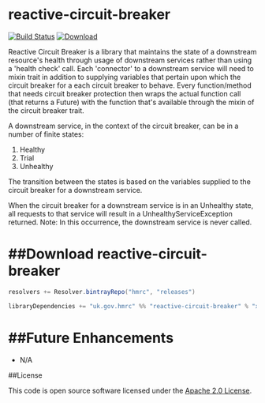 
reactive-circuit-breaker
====
[![Build Status](https://travis-ci.org/hmrc/reactive-circuit-breaker.svg?branch=master)](https://travis-ci.org/hmrc/reactive-circuit-breaker) [ ![Download](https://api.bintray.com/packages/hmrc/releases/reactive-circuit-breaker/images/download.svg) ](https://bintray.com/hmrc/releases/reactive-circuit-breaker/_latestVersion)

Reactive Circuit Breaker is a library that maintains the state of a downstream resource's health through usage of downstream services rather than using a 'health check' call.
Each 'connector' to a downstream service will need to mixin trait in addition to supplying variables that pertain upon which the circuit breaker for a each circuit breaker to behave.
Every function/method that needs circuit breaker protection then wraps the actual function call (that returns a Future) with the function that's available through the mixin of the circuit breaker trait.

A downstream service, in the context of the circuit breaker, can be in a number of finite states:
1. Healthy
2. Trial
3. Unhealthy

The transition between the states is based on the variables supplied to the circuit breaker for a downstream service.

When the circuit breaker for a downstream service is in an Unhealthy state, all requests to that service will result in a UnhealthyServiceException returned.
Note: In this occurrence, the downstream service is never called.

##Download reactive-circuit-breaker
====
```scala
resolvers += Resolver.bintrayRepo("hmrc", "releases")

libraryDependencies += "uk.gov.hmrc" %% "reactive-circuit-breaker" % "x.x.x"
```

##Future Enhancements
====
* N/A

##License

This code is open source software licensed under the [Apache 2.0 License]("http://www.apache.org/licenses/LICENSE-2.0.html").